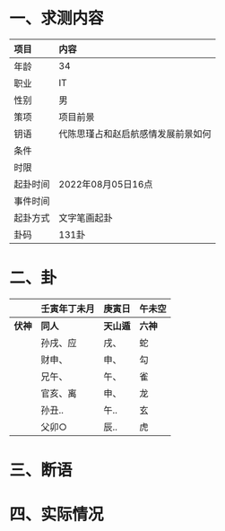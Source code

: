 # 一、求测内容
|项目|内容|
|:-|:-|
|年龄|34|
|职业|IT|
|性别|男|
|策项|项目前景|
|钥语|代陈思瑾占和赵启航感情发展前景如何|
|条件||
|时限||
|起卦时间|2022年08月05日16点|
|事件时间||
|起卦方式|文字笔画起卦|
|卦码|131卦|

# 二、卦
||壬寅年丁未月|庚寅日|午未空|
|:-|:-|:-|:-|
|**伏神**|**同人**|**天山遁**|**六神**|
||孙戌、应|戌、|蛇|
||财申、|申、|勾|
||兄午、|午、|雀|
||官亥、离|申、|龙|
||孙丑..|午..|玄|
||父卯○|辰..|虎|


# 三、断语

# 四、实际情况